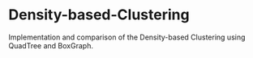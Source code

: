 # Density-based-Clustering
Implementation and comparison of the Density-based Clustering using QuadTree and BoxGraph.
